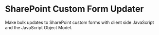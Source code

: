 # SharePoint Custom Form Updater
Make bulk updates to SharePoint custom forms with client side JavaScript and the JavaScript Object Model.
